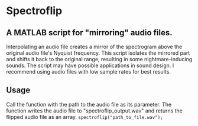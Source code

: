 # Spectroflip
## A MATLAB script for "mirroring" audio files.

Interpolating an audio file creates a mirror of the spectrogram above the original audio file's Nyquist frequency. This script isolates the mirrored part and shifts it back to the original range, resulting in some nightmare-inducing sounds. The script may have possible applications in sound design. I recommend using audio files with low sample rates for best results.

## Usage
Call the function with the path to the audio file as its parameter. The function writes the audio file to "spectroflip_output.wav" and returns the flipped audio file as an array.
```spectroflip("path_to_file.wav");```
